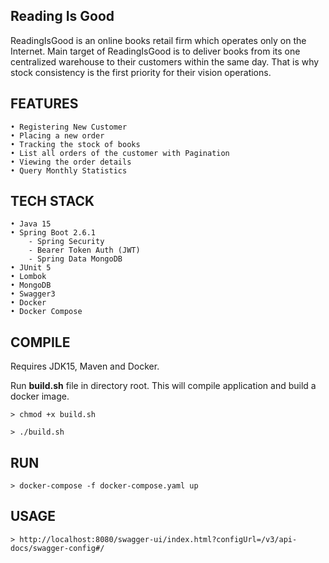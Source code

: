 ## Reading Is Good
ReadingIsGood is an online books retail firm which operates only on the Internet. Main target of ReadingIsGood is to
deliver books from its one centralized warehouse to their customers within the same day. That is why stock consistency
is the first priority for their vision operations.

## FEATURES
    • Registering New Customer
    • Placing a new order
    • Tracking the stock of books
    • List all orders of the customer with Pagination
    • Viewing the order details
    • Query Monthly Statistics

## TECH STACK
    • Java 15
    • Spring Boot 2.6.1
        - Spring Security
        - Bearer Token Auth (JWT)
        - Spring Data MongoDB
    • JUnit 5
    • Lombok
    • MongoDB
    • Swagger3
    • Docker
    • Docker Compose

## COMPILE
Requires JDK15, Maven and Docker.

Run **build.sh** file in directory root. This will compile application and build a docker image.
   
    > chmod +x build.sh 
    
    > ./build.sh

## RUN

    > docker-compose -f docker-compose.yaml up

## USAGE

    > http://localhost:8080/swagger-ui/index.html?configUrl=/v3/api-docs/swagger-config#/